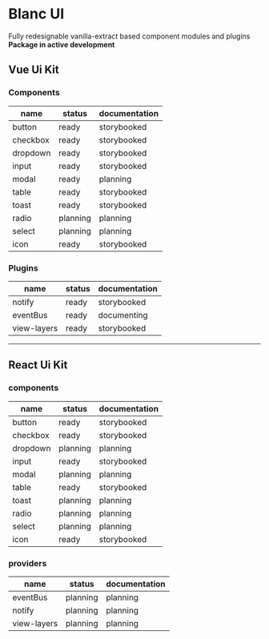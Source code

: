 # Blanc UI

Fully redesignable vanilla-extract based component modules and plugins  
**Package in active development**

## Vue Ui Kit
### Components

| name     | status   | documentation |
|----------|----------|---------------|
| button   | ready    | storybooked   |
| checkbox | ready    | storybooked   |
| dropdown | ready    | storybooked   |
| input    | ready    | storybooked   |
| modal    | ready    | planning      |
| table    | ready    | storybooked   |
| toast    | ready    | storybooked   |
| radio    | planning | planning      |
| select   | planning | planning      |
| icon     | ready    | storybooked   |

### Plugins
| name        | status   | documentation |
|-------------|----------|---------------|
| notify      | ready    | storybooked   |
| eventBus    | ready    | documenting   |
| view-layers | ready    | storybooked   |

-----------------------------------------

## React Ui Kit
### components

| name     | status   | documentation |
|----------|----------|---------------|
| button   | ready    | storybooked   |
| checkbox | ready    | storybooked   |
| dropdown | planning | planning      |
| input    | ready    | storybooked   |
| modal    | planning | planning      |
| table    | ready    | storybooked   |
| toast    | planning | planning      |
| radio    | planning | planning      |
| select   | planning | planning      |
| icon     | ready    | storybooked   |

### providers
| name        | status   | documentation |
|-------------|----------|---------------|
| eventBus    | planning | planning      |
| notify      | planning | planning      |
| view-layers | planning | planning      |